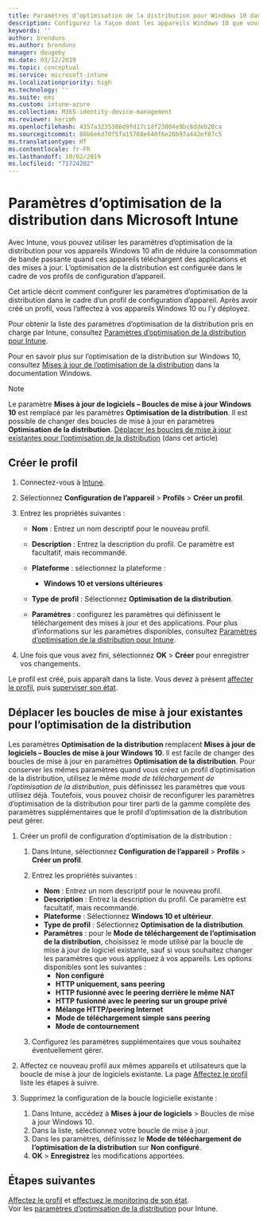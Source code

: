 ```yaml
---
title: Paramètres d’optimisation de la distribution pour Windows 10 dans Microsoft Intune – Azure | Microsoft Docs
description: Configurez la façon dont les appareils Windows 10 que vous gérez avec Intune utilisent l’optimisation de la distribution. Dans Intune, créez un profil de configuration d’appareil pour installer les mises à jour à partir d’Internet. Découvrez également comment remplacer des boucles de mise à jour par un profil d’optimisation de la distribution.
keywords: ''
author: brenduns
ms.author: brenduns
manager: dougeby
ms.date: 03/12/2019
ms.topic: conceptual
ms.service: microsoft-intune
ms.localizationpriority: high
ms.technology: ''
ms.suite: ems
ms.custom: intune-azure
ms.collection: M365-identity-device-management
ms.reviewer: kerimh
ms.openlocfilehash: 4357a3235386d9fd17c1df23004e9bc8ddeb28ca
ms.sourcegitcommit: 88b6e6d70f5fa15708e640f6e20b97a442ef07c5
ms.translationtype: HT
ms.contentlocale: fr-FR
ms.lasthandoff: 10/02/2019
ms.locfileid: "71724202"
---
```

# <a name="delivery-optimization-settings-in-microsoft-intune"></a>Paramètres d’optimisation de la distribution dans Microsoft Intune

Avec Intune, vous pouvez utiliser les paramètres d’optimisation de la distribution pour vos appareils Windows 10 afin de réduire la consommation de bande passante quand ces appareils téléchargent des applications et des mises à jour. L’optimisation de la distribution est configurée dans le cadre de vos profils de configuration d’appareil.  

Cet article décrit comment configurer les paramètres d’optimisation de la distribution dans le cadre d’un profil de configuration d’appareil. Après avoir créé un profil, vous l’affectez à vos appareils Windows 10 ou l’y déployez. 

Pour obtenir la liste des paramètres d’optimisation de la distribution pris en charge par Intune, consultez [Paramètres d’optimisation de la distribution pour Intune](../delivery-optimization-settings.md).  

Pour en savoir plus sur l’optimisation de la distribution sur Windows 10, consultez [Mises à jour de l’optimisation de la distribution](https://docs.microsoft.com/windows/deployment/update/waas-delivery-optimization) dans la documentation Windows.  


> [!NOTE]
> Le paramètre **Mises à jour de logiciels – Boucles de mise à jour Windows 10** est remplacé par les paramètres **Optimisation de la distribution**. Il est possible de changer des boucles de mise à jour en paramètres **Optimisation de la distribution**. [Déplacer les boucles de mise à jour existantes pour l’optimisation de la distribution](#move-existing-update-rings-to-delivery-optimization) (dans cet article) 
## <a name="create-the-profile"></a>Créer le profil

1. Connectez-vous à [Intune](https://go.microsoft.com/fwlink/?linkid=2090973).

2. Sélectionnez **Configuration de l’appareil** > **Profils** > **Créer un profil**.

3. Entrez les propriétés suivantes :

    - **Nom** : Entrez un nom descriptif pour le nouveau profil.
    - **Description** : Entrez la description du profil. Ce paramètre est facultatif, mais recommandé.
    - **Plateforme** : sélectionnez la plateforme :  

        - **Windows 10 et versions ultérieures**

    - **Type de profil** : Sélectionnez **Optimisation de la distribution**.
    - **Paramètres** : configurez les paramètres qui définissent le téléchargement des mises à jour et des applications. Pour plus d’informations sur les paramètres disponibles, consultez [Paramètres d’optimisation de la distribution pour Intune](../delivery-optimization-settings.md).

4. Une fois que vous avez fini, sélectionnez **OK** >  **Créer** pour enregistrer vos changements.

Le profil est créé, puis apparaît dans la liste. Vous devez à présent [affecter le profil](device-profile-assign.md), puis [superviser son état](device-profile-monitor.md).

## <a name="move-existing-update-rings-to-delivery-optimization"></a>Déplacer les boucles de mise à jour existantes pour l’optimisation de la distribution

Les paramètres **Optimisation de la distribution** remplacent **Mises à jour de logiciels – Boucles de mise à jour Windows 10**. Il est facile de changer des boucles de mise à jour en paramètres **Optimisation de la distribution**. Pour conserver les mêmes paramètres quand vous créez un profil d’optimisation de la distribution, utilisez le même *mode de téléchargement de l’optimisation de la distribution*, puis définissez les paramètres que vous utilisez déjà. Toutefois, vous pouvez choisir de reconfigurer les paramètres d’optimisation de la distribution pour tirer parti de la gamme complète des paramètres supplémentaires que le profil d’optimisation de la distribution peut gérer.

1. Créer un profil de configuration d’optimisation de la distribution :

    1. Dans Intune, sélectionnez **Configuration de l’appareil** > **Profils** > **Créer un profil**.
    2. Entrez les propriétés suivantes :

        - **Nom** : Entrez un nom descriptif pour le nouveau profil.
        - **Description** : Entrez la description du profil. Ce paramètre est facultatif, mais recommandé.
        - **Plateforme** : Sélectionnez **Windows 10 et ultérieur**.
        - **Type de profil** : Sélectionnez **Optimisation de la distribution**.
        - **Paramètres** : pour le **Mode de téléchargement de l’optimisation de la distribution**, choisissez le mode utilisé par la boucle de mise à jour de logiciel existante, sauf si vous souhaitez changer les paramètres que vous appliquez à vos appareils. Les options disponibles sont les suivantes :
            - **Non configuré**
            - **HTTP uniquement, sans peering**
            - **HTTP fusionné avec le peering derrière le même NAT**
            - **HTTP fusionné avec le peering sur un groupe privé**
            - **Mélange HTTP/peering Internet**
            - **Mode de téléchargement simple sans peering**
            - **Mode de contournement**
    3. Configurez les paramètres supplémentaires que vous souhaitez éventuellement gérer.
1. Affectez ce nouveau profil aux mêmes appareils et utilisateurs que la boucle de mise à jour de logiciels existante. La page [Affectez le profil](device-profile-assign.md) liste les étapes à suivre.

3. Supprimez la configuration de la boucle logicielle existante :
    1. Dans Intune, accédez à **Mises à jour de logiciels** > Boucles de mise à jour Windows 10.
    2. Dans la liste, sélectionnez votre boucle de mise à jour.
    3. Dans les paramètres, définissez le **Mode de téléchargement de l’optimisation de la distribution** sur **Non configuré**.
    4. **OK** > **Enregistrez** les modifications apportées.

## <a name="next-steps"></a>Étapes suivantes

[Affectez le profil](device-profile-assign.md) et [effectuez le monitoring de son état](device-profile-monitor.md).  
Voir les [paramètres d’optimisation de la distribution](../delivery-optimization-settings.md) pour Intune.
